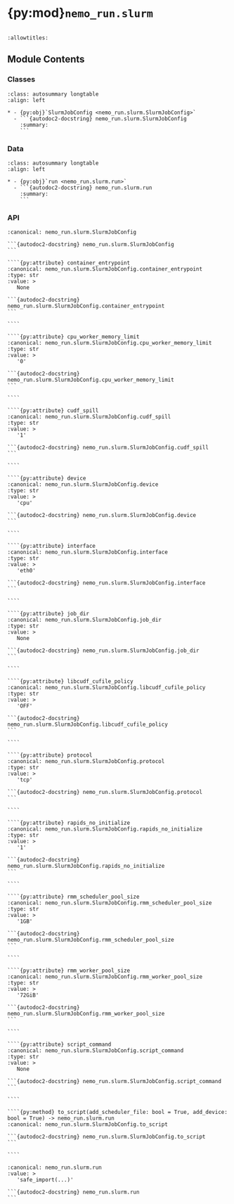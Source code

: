 # {py:mod}`nemo_run.slurm`

```{py:module} nemo_run.slurm
```

```{autodoc2-docstring} nemo_run.slurm
:allowtitles:
```

## Module Contents

### Classes

````{list-table}
:class: autosummary longtable
:align: left

* - {py:obj}`SlurmJobConfig <nemo_run.slurm.SlurmJobConfig>`
  - ```{autodoc2-docstring} nemo_run.slurm.SlurmJobConfig
    :summary:
    ```
````

### Data

````{list-table}
:class: autosummary longtable
:align: left

* - {py:obj}`run <nemo_run.slurm.run>`
  - ```{autodoc2-docstring} nemo_run.slurm.run
    :summary:
    ```
````

### API

`````{py:class} SlurmJobConfig
:canonical: nemo_run.slurm.SlurmJobConfig

```{autodoc2-docstring} nemo_run.slurm.SlurmJobConfig
```

````{py:attribute} container_entrypoint
:canonical: nemo_run.slurm.SlurmJobConfig.container_entrypoint
:type: str
:value: >
   None

```{autodoc2-docstring} nemo_run.slurm.SlurmJobConfig.container_entrypoint
```

````

````{py:attribute} cpu_worker_memory_limit
:canonical: nemo_run.slurm.SlurmJobConfig.cpu_worker_memory_limit
:type: str
:value: >
   '0'

```{autodoc2-docstring} nemo_run.slurm.SlurmJobConfig.cpu_worker_memory_limit
```

````

````{py:attribute} cudf_spill
:canonical: nemo_run.slurm.SlurmJobConfig.cudf_spill
:type: str
:value: >
   '1'

```{autodoc2-docstring} nemo_run.slurm.SlurmJobConfig.cudf_spill
```

````

````{py:attribute} device
:canonical: nemo_run.slurm.SlurmJobConfig.device
:type: str
:value: >
   'cpu'

```{autodoc2-docstring} nemo_run.slurm.SlurmJobConfig.device
```

````

````{py:attribute} interface
:canonical: nemo_run.slurm.SlurmJobConfig.interface
:type: str
:value: >
   'eth0'

```{autodoc2-docstring} nemo_run.slurm.SlurmJobConfig.interface
```

````

````{py:attribute} job_dir
:canonical: nemo_run.slurm.SlurmJobConfig.job_dir
:type: str
:value: >
   None

```{autodoc2-docstring} nemo_run.slurm.SlurmJobConfig.job_dir
```

````

````{py:attribute} libcudf_cufile_policy
:canonical: nemo_run.slurm.SlurmJobConfig.libcudf_cufile_policy
:type: str
:value: >
   'OFF'

```{autodoc2-docstring} nemo_run.slurm.SlurmJobConfig.libcudf_cufile_policy
```

````

````{py:attribute} protocol
:canonical: nemo_run.slurm.SlurmJobConfig.protocol
:type: str
:value: >
   'tcp'

```{autodoc2-docstring} nemo_run.slurm.SlurmJobConfig.protocol
```

````

````{py:attribute} rapids_no_initialize
:canonical: nemo_run.slurm.SlurmJobConfig.rapids_no_initialize
:type: str
:value: >
   '1'

```{autodoc2-docstring} nemo_run.slurm.SlurmJobConfig.rapids_no_initialize
```

````

````{py:attribute} rmm_scheduler_pool_size
:canonical: nemo_run.slurm.SlurmJobConfig.rmm_scheduler_pool_size
:type: str
:value: >
   '1GB'

```{autodoc2-docstring} nemo_run.slurm.SlurmJobConfig.rmm_scheduler_pool_size
```

````

````{py:attribute} rmm_worker_pool_size
:canonical: nemo_run.slurm.SlurmJobConfig.rmm_worker_pool_size
:type: str
:value: >
   '72GiB'

```{autodoc2-docstring} nemo_run.slurm.SlurmJobConfig.rmm_worker_pool_size
```

````

````{py:attribute} script_command
:canonical: nemo_run.slurm.SlurmJobConfig.script_command
:type: str
:value: >
   None

```{autodoc2-docstring} nemo_run.slurm.SlurmJobConfig.script_command
```

````

````{py:method} to_script(add_scheduler_file: bool = True, add_device: bool = True) -> nemo_run.slurm.run
:canonical: nemo_run.slurm.SlurmJobConfig.to_script

```{autodoc2-docstring} nemo_run.slurm.SlurmJobConfig.to_script
```

````

`````

````{py:data} run
:canonical: nemo_run.slurm.run
:value: >
   'safe_import(...)'

```{autodoc2-docstring} nemo_run.slurm.run
```

````
